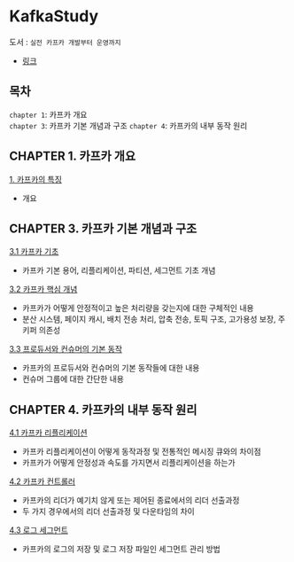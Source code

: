 # KafkaStudy


도서 : `실전 카프카 개발부터 운영까지`
- [링크](https://www.yes24.com/Product/Goods/104410708)



## 목차

`chapter 1`: 카프카 개요  
`chapter 3`: 카프카 기본 개념과 구조
`chapter 4`: 카프카의 내부 동작 원리



## CHAPTER 1. 카프카 개요

[1. 카프카의 특징](https://github.com/changuii/KafkaStudy/blob/main/chapter1/KafkaFeature.md)
- 개요

## CHAPTER 3. 카프카 기본 개념과 구조

[3.1 카프카 기초](https://github.com/changuii/KafkaStudy/blob/main/chapter3/KafkaBasic.md)
- 카프카 기본 용어, 리플리케이션, 파티션, 세그먼트 기초 개념

[3.2 카프카 핵심 개념](https://github.com/changuii/KafkaStudy/blob/main/chapter3/KafkaCore.md)
- 카프카가 어떻게 안정적이고 높은 처리량을 갖는지에 대한 구체적인 내용
- 분산 시스템, 페이지 캐시, 배치 전송 처리, 압축 전송, 토픽 구조, 고가용성 보장, 주키퍼 의존성

[3.3 프로듀서와 컨슈머의 기본 동작](https://github.com/changuii/KafkaStudy/blob/main/chapter3/KafKaProCon.md)
- 카프카의 프로듀서와 컨슈머의 기본 동작들에 대한 내용
- 컨슈머 그룹에 대한 간단한 내용


## CHAPTER 4. 카프카의 내부 동작 원리

[4.1 카프카 리플리케이션](https://github.com/changuii/KafkaStudy/blob/main/chapter4/Replication.md)
- 카프카 리플리케이션이 어떻게 동작과정 및 전통적인 메시징 큐와의 차이점
- 카프카가 어떻게 안정성과 속도를 가지면서 리플리케이션을 하는가

[4.2 카프카 컨트롤러](https://github.com/changuii/KafkaStudy/blob/main/chapter4/Controller.md)
- 카프카의 리더가 예기치 않게 또는 제어된 종료에서의 리더 선출과정
- 두 가지 경우에서의 리더 선출과정 및 다운타임의 차이

[4.3 로그 세그먼트](https://github.com/changuii/KafkaStudy/blob/main/chapter4/Log(LogSegment).md)
- 카프카의 로그의 저장 및 로그 저장 파일인 세그먼트 관리 방법



